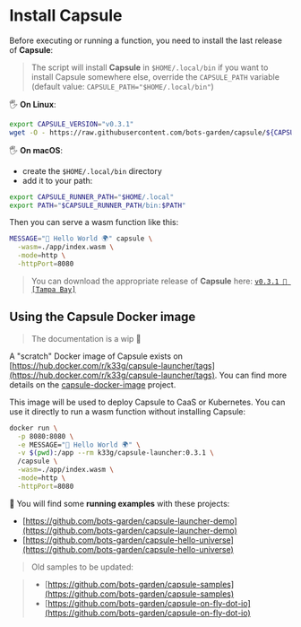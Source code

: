 # Install Capsule

Before executing or running a function, you need to install the last release of **Capsule**:
> The script will install **Capsule** in `$HOME/.local/bin`
> if you want to install Capsule somewhere else, override the `CAPSULE_PATH` variable (default value: `CAPSULE_PATH="$HOME/.local/bin"`)

🖐 **On Linux**:

```bash
export CAPSULE_VERSION="v0.3.1"
wget -O - https://raw.githubusercontent.com/bots-garden/capsule/${CAPSULE_VERSION}/install-capsule-launcher.sh| bash
```

🖐 **On macOS**:

- create the `$HOME/.local/bin` directory
- add it to your path:
```bash
export CAPSULE_RUNNER_PATH="$HOME/.local"
export PATH="$CAPSULE_RUNNER_PATH/bin:$PATH"
```

Then you can serve a wasm function like this:

```bash
MESSAGE="👋 Hello World 🌍" capsule \
  -wasm=./app/index.wasm \
  -mode=http \
  -httpPort=8080
```

> You can download the appropriate release of **Capsule** here: [`v0.3.1 🐊 [Tampa Bay]`](https://github.com/bots-garden/capsule/releases/tag/v0.3.1)

## Using the Capsule Docker image
> The documentation is a wip 🚧

A "scratch" Docker image of Capsule exists on [https://hub.docker.com/r/k33g/capsule-launcher/tags](https://hub.docker.com/r/k33g/capsule-launcher/tags). You can find more details on the [capsule-docker-image](https://github.com/bots-garden/capsule-docker-image) project.

This image will be used to deploy Capsule to CaaS or Kubernetes. You can use it directly to run a wasm function without installing Capsule:

```bash
docker run \
  -p 8080:8080 \
  -e MESSAGE="👋 Hello World 🌍" \
  -v $(pwd):/app --rm k33g/capsule-launcher:0.3.1 \
  /capsule \
  -wasm=./app/index.wasm \
  -mode=http \
  -httpPort=8080
```

👋 You will find some **running examples** with these projects:

- [https://github.com/bots-garden/capsule-launcher-demo](https://github.com/bots-garden/capsule-launcher-demo)
- [https://github.com/bots-garden/capsule-hello-universe](https://github.com/bots-garden/capsule-hello-universe)

> Old samples to be updated:

> - [https://github.com/bots-garden/capsule-samples](https://github.com/bots-garden/capsule-samples)
> - [https://github.com/bots-garden/capsule-on-fly-dot-io](https://github.com/bots-garden/capsule-on-fly-dot-io)
